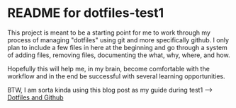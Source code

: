# README for dotfiles-test1

This project is meant to be a starting point for me to work through my process of managing "dotfiles" using git and more specifically github. I only plan to include a few files in here at the beginning and go through a system of adding files, removing files, documenting the what, why, where, and how.

Hopefully this will help me, in my brain, become comfortable with the workflow and in the end be successful with several learning opportunities.

BTW, I am sorta kinda using this blog post as my guide during test1 --> [Dotfiles and Github]( http://blog.smalleycreative.com/tutorials/using-git-and-github-to-manage-your-dotfiles/)
